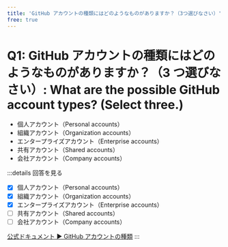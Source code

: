 ```yaml
---
title: 'GitHub アカウントの種類にはどのようなものがありますか？（3つ選びなさい）'
free: true
---
```


# Q1: GitHub アカウントの種類にはどのようなものがありますか？（3 つ選びなさい）: What are the possible GitHub account types? (Select three.)

- 個人アカウント（Personal accounts）
- 組織アカウント（Organization accounts）
- エンタープライズアカウント（Enterprise accounts）
- 共有アカウント（Shared accounts）
- 会社アカウント（Company accounts）

:::details 回答を見る

- [x] 個人アカウント（Personal accounts）
- [x] 組織アカウント（Organization accounts）
- [x] エンタープライズアカウント（Enterprise accounts）
- [ ] 共有アカウント（Shared accounts）
- [ ] 会社アカウント（Company accounts）

[公式ドキュメント ▶ GitHub アカウントの種類](https://docs.github.com/ja/get-started/learning-about-github/types-of-github-accounts)
:::
